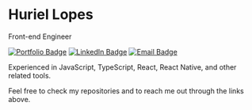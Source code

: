 <h1 align="left">Huriel Lopes</h1>

Front-end Engineer

[![Portfolio Badge](https://img.shields.io/badge/Portfolio-0047AB?logo=nextdotjs&logoColor=white)](https://hportfolio-eta.vercel.app/en-us) 
[![LinkedIn Badge](https://img.shields.io/badge/-LinkedIn-0047AB?style=flat&logo=linkedin&logoColor=white)](https://www.linkedin.com/in/huriel-lopes/) 
[![Email Badge](https://img.shields.io/badge/-0047AB?logo=microsoftoutlook&logoColor=white&label=huriel-lopes%40outlook.com&labelColor=0047AB&link=mailto%3Ahuriel-lopes%40outlook.com)](mailto:huriel-lopes@outlook.com)

Experienced in JavaScript, TypeScript, React, React Native, and other related tools.

Feel free to check my repositories and to reach me out through the links above.

